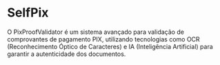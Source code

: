 # SelfPix
O PixProofValidator é um sistema avançado para validação de comprovantes de pagamento PIX, utilizando tecnologias como OCR (Reconhecimento Óptico de Caracteres) e IA (Inteligência Artificial) para garantir a autenticidade dos documentos.
